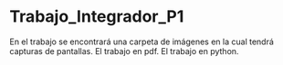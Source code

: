 # Trabajo_Integrador_P1
En el trabajo se encontrará una carpeta de imágenes en la cual tendrá capturas de pantallas.
El trabajo en pdf.
El trabajo en python.
